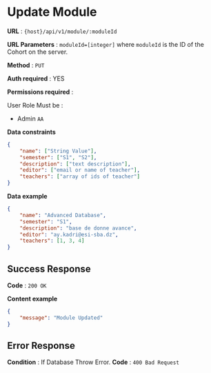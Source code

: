 # Update Module

**URL** : `{host}/api/v1/module/:moduleId`

**URL Parameters** : `moduleId=[integer]` where `moduleId` is the ID of the Cohort on the server.

**Method** : `PUT`

**Auth required** : YES

**Permissions required** :

User Role Must be :

- Admin `AA`

**Data constraints**

```json
{
	"name": ["String Value"],
	"semester": ["S1", "S2"],
	"description": ["text description"],
	"editor": ["email or name of teacher"],
	"teachers": ["array of ids of teacher"]
}
```

**Data example**

```json
{
	"name": "Advanced Database",
	"semester": "S1",
	"description": "base de donne avance",
	"editor": "ay.kadri@esi-sba.dz",
	"teachers": [1, 3, 4]
}
```

## Success Response

**Code** : `200 OK`

**Content example**

```json
{
	"message": "Module Updated"
}
```

## Error Response

**Condition** : If Database Throw Error.
**Code** : `400 Bad Request`
